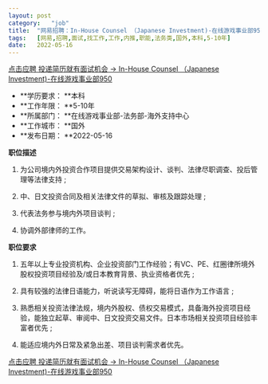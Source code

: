 ```yaml
---
layout:	post
category:	"job"
title:	"网易招聘：In-House Counsel （Japanese Investment)-在线游戏事业部950-职能-法务类-国外本科5-10年"
tags:	[网易,招聘,面试,找工作,工作,内推,职能,法务类,国外,本科,5-10年]
date:	2022-05-16
---
```


[点击应聘 投递简历就有面试机会 ->  In-House Counsel （Japanese Investment)-在线游戏事业部950](http://mobile.bole.netease.com/bole/boleDetail?id=32978&employeeId=346f03c3cda5f04c&key=all)



- **学历要求： **本科
- **工作年限： **5-10年
- **所属部门： **在线游戏事业部-法务部-海外支持中心
- **工作城市： **国外
- **发布日期： **2022-05-16



**职位描述**

1. 为公司境内外投资合作项目提供交易架构设计、谈判、法律尽职调查、投后管理等法律支持 ;

2. 中、日文投资合同及相关法律文件的草拟、审核及跟踪处理 ;

3. 代表法务参与境内外项目谈判 ;

4. 协调外部律师的工作。



**职位要求**

1. 五年以上专业投资机构、企业投资部门工作经验；有VC、PE、红圈律所境外股权投资项目经验及/或日本教育背景、执业资格者优先 ;

2. 具有较强的法律日语能力，听说读写无障碍，能将日语作为工作语言 ;

3. 熟悉相关投资法律法规，境内外股权、债权交易模式，具备海外投资项目经验，能独立起草、审阅中、日文投资交易文件。日本市场相关投资项目经验丰富者优先 ;

4. 能适应境内外日常及紧急出差、项目谈判需求者优先。





[点击应聘 投递简历就有面试机会 ->  In-House Counsel （Japanese Investment)-在线游戏事业部950](http://mobile.bole.netease.com/bole/boleDetail?id=32978&employeeId=346f03c3cda5f04c&key=all)